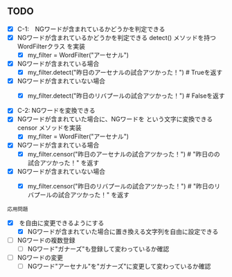 TODO
------------------

- [x] C-1:　NGワードが含まれているかどうかを判定できる
- [x] NGワードが含まれているかどうかを判定できる detect() メソッドを持つ WordFilterクラス を実装
    - [x] my_filter = WordFilter("アーセナル")
​
- [x] NGワードが含まれている場合 
    - [x] my_filter.detect("昨日のアーセナルの試合アツかった！") # Trueを返す 
​
- [x] NGワードが含まれていない場合 
    - [x] my_filter.detect("昨日のリバプールの試合アツかった！") # Falseを返す 



- [x] C-2:  NGワードを変換できる 
- [x] NGワードが含まれていた場合に、NGワードを <censored> という文字に変換できる censor メソッドを実装
    - [x] my_filter = WordFilter("アーセナル")
​
- [x] NGワードが含まれている場合 
    - [x] my_filter.censor("昨日のアーセナルの試合アツかった！") # "昨日の<censored>の試合アツかった！" を返す 
​
- [x] NGワードが含まれていない場合 
    - [x] my_filter.censor("昨日のリバプールの試合アツかった！") # "昨日のリバプールの試合アツかった！" を返す


```
応用問題
```
- [x] <censored> を自由に変更できるようにする
    - [x] NGワードが含まれていた場合に置き換える文字列を自由に設定できる

- [ ] NGワードの複数登録
    - [ ] NGワード"ガナーズ"も登録して変わっているか確認

- [ ] NGワードの変更
    - [ ] NGワード"アーセナル"を"ガナーズ"に変更して変わっているか確認